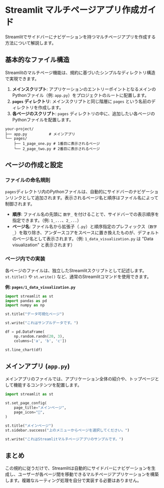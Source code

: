 # Streamlit マルチページアプリ作成ガイド

Streamlitでサイドバーにナビゲーションを持つマルチページアプリを作成する方法について解説します。

## 基本的なファイル構造

Streamlitのマルチページ機能は、規約に基づいたシンプルなディレクトリ構造で実現できます。

1.  **メインスクリプト**: アプリケーションのエントリーポイントとなるメインのPythonファイル（例: `app.py`）をプロジェクトのルートに配置します。
2.  **`pages` ディレクトリ**: メインスクリプトと同じ階層に `pages` という名前のディレクトリを作成します。
3.  **各ページのスクリプト**: `pages` ディレクトリの中に、追加したい各ページのPythonファイルを配置します。

```
your-project/
├── app.py          # メインアプリ
└── pages/
    ├── 1_page_one.py # 1番目に表示されるページ
    └── 2_page_two.py # 2番目に表示されるページ
```

## ページの作成と設定

### ファイルの命名規則

`pages`ディレクトリ内のPythonファイルは、自動的にサイドバーのナビゲーションリンクとして追加されます。表示されるページ名と順序はファイル名によって制御されます。

*   **順序**: ファイル名の先頭に `数字_` を付けることで、サイドバーでの表示順序を指定できます。（例: `1_...`、`2_...`）
*   **ページ名**: ファイル名から拡張子（`.py`）と順序指定のプレフィックス（`数字_`）を取り除き、アンダースコアをスペースに置き換えたものが、デフォルトのページ名として表示されます。（例: `1_data_visualization.py` は "Data visualization" と表示されます）

### ページ内での実装

各ページのファイルは、独立したStreamlitスクリプトとして記述します。`st.title()` や `st.write()` など、通常のStreamlitコマンドを使用できます。

**例: `pages/1_data_visualization.py`**

```python
import streamlit as st
import pandas as pd
import numpy as np

st.title("データ可視化ページ")

st.write("これはサンプルデータです。")

df = pd.DataFrame(
    np.random.randn(20, 3),
    columns=['a', 'b', 'c'])

st.line_chart(df)
```

## メインアプリ (`app.py`)

メインアプリのファイルでは、アプリケーション全体の紹介や、トップページとして機能するコンテンツを配置します。

```python
import streamlit as st

st.set_page_config(
    page_title="メインページ",
    page_icon="👋",
)

st.title("メインページ")
st.sidebar.success("上のメニューからページを選択してください。")

st.write("これはStreamlitマルチページアプリのサンプルです。")
```

## まとめ

この規約に従うだけで、Streamlitは自動的にサイドバーにナビゲーションを生成し、ユーザーが各ページ間を移動できるマルチページアプリケーションを構築します。複雑なルーティング処理を自分で実装する必要はありません。
